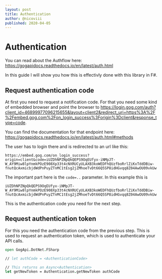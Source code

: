```yaml
---
layout: post
title: Authentication
author: @nicoviii
published: 2020-04-05
---
```

# Authentication

You can read about the Authflow here:
<https://gogapidocs.readthedocs.io/en/latest/auth.html>

In this guide I will show you how this is effectivly done with this library in F#.

## Request authentication code

At first you need to request a notification code. For that you need some kind of embedded browser and point the browser to <https://login.gog.com/auth?client_id=46899977096215655&layout=client2&redirect_uri=https%3A%2F%2Fembed.gog.com%2Fon_login_success%3Forigin%3Dclient&response_type=code>.

You can find the documentation for that endpoint here:
<https://gogapidocs.readthedocs.io/en/latest/auth.html#methods>

The user has to login there and is redirected to an url like this:

    https://embed.gog.com/on_login_success?origin=client&code=iUZDhNPZNpQkQEPS9OqEUfyx-iNMpJT-W_AY9Miw8lpYnmkPOzE908Xp33t4cNXRUCyULAXB3koWEDFhQUzfboRrlZiKxTddDBiw-fnutQcAxmicbjdWdPnPuyZTnMC1tEsg2jZMhoeTvDt66Q5SP8idHGvqq8Z04AwOU09vkUw

The important part here is the `code=..` parameter. In this example this is

    iUZDhNPZNpQkQEPS9OqEUfyx-iNMpJT-W_AY9Miw8lpYnmkPOzE908Xp33t4cNXRUCyULAXB3koWEDFhQUzfboRrlZiKxTddDBiw-fnutQcAxmicbjdWdPnPuyZTnMC1tEsg2jZMhoeTvDt66Q5SP8idHGvqq8Z04AwOU09vkUw

This is the authentication code you need for the next step.

## Request authentication token

For this you need the authentication code from the previous step. This is used to request an authentication token, which is used to authenticate your API calls.

```fsharp
open GogApi.DotNet.FSharp

// let authCode = <AuthenticationCode>

// This returns an Async<Authentication>
let getNewToken = Authentication.getNewToken authCode


```
